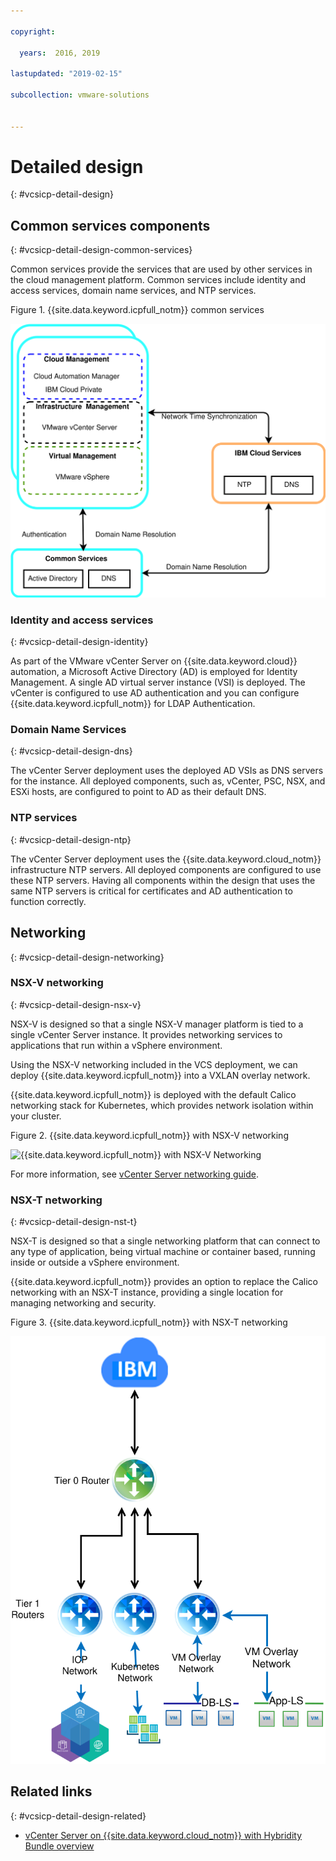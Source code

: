 ```yaml
---

copyright:

  years:  2016, 2019

lastupdated: "2019-02-15"

subcollection: vmware-solutions


---
```


# Detailed design
{: #vcsicp-detail-design}

## Common services components
{: #vcsicp-detail-design-common-services}

Common services provide the services that are used by other services in the cloud management platform. Common services include identity and access services, domain name services, and NTP services.

Figure 1. {{site.data.keyword.icpfull_notm}} common services

![{{site.data.keyword.icpfull_notm}} Common Services](vcsicp-icp-commonservices.svg)

### Identity and access services
{: #vcsicp-detail-design-identity}

As part of the VMware vCenter Server on {{site.data.keyword.cloud}} automation, a Microsoft Active Directory (AD) is employed for Identity  Management. A single AD virtual server instance (VSI) is deployed. The vCenter is configured to use AD authentication and you can configure {{site.data.keyword.icpfull_notm}} for LDAP Authentication.

###	Domain Name Services
{: #vcsicp-detail-design-dns}

The vCenter Server deployment uses the deployed AD VSIs as DNS servers for the instance. All deployed components, such as, vCenter, PSC, NSX, and ESXi hosts, are configured to point to AD as their default DNS.

###	NTP services
{: #vcsicp-detail-design-ntp}

The vCenter Server deployment uses the {{site.data.keyword.cloud_notm}} infrastructure NTP servers. All deployed components are configured to use these NTP servers. Having all components within the design that uses the same NTP servers is critical for certificates and AD authentication to function correctly.

## Networking
{: #vcsicp-detail-design-networking}

### NSX-V networking
{: #vcsicp-detail-design-nsx-v}

NSX-V is designed so that a single NSX-V manager platform is tied to a single vCenter Server instance. It provides networking services to applications that run within a vSphere environment.

Using the NSX-V networking included in the VCS deployment, we can deploy {{site.data.keyword.icpfull_notm}} into a VXLAN overlay network.

{{site.data.keyword.icpfull_notm}} is deployed with the default Calico networking stack for Kubernetes, which provides network isolation within your cluster.

Figure 2. {{site.data.keyword.icpfull_notm}} with NSX-V networking

![{{site.data.keyword.icpfull_notm}} with NSX-V Networking](vcsicp-nsxv-networking.svg)

For more information, see [vCenter Server networking guide](/docs/services/vmwaresolutions/archiref/vcsnsxt?topic=vmware-solutions-vcsnsxt-intro).

### NSX-T networking
{: #vcsicp-detail-design-nst-t}

NSX-T is designed so that a single networking platform that can connect to any type of application, being virtual machine or container based, running inside or outside a vSphere environment.

{{site.data.keyword.icpfull_notm}} provides an option to replace the Calico networking with an NSX-T instance, providing a single location for managing networking and security.

Figure 3. {{site.data.keyword.icpfull_notm}} with NSX-T networking

![{{site.data.keyword.icpfull_notm}} with NSX-T Networking](vcsicp-icp-nsxt-networking.svg)

## Related links
{: #vcsicp-detail-design-related}

* [vCenter Server on {{site.data.keyword.cloud_notm}} with Hybridity Bundle overview](/docs/services/vmwaresolutions/archiref/vcs?topic=vmware-solutions-vcs-hybridity-intro)
